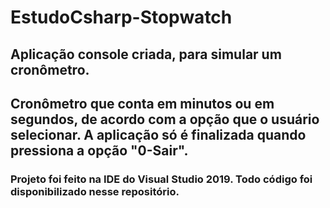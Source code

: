# EstudoCsharp-Stopwatch

## Aplicação console criada, para simular um cronômetro.

## Cronômetro que conta em minutos ou em segundos, de acordo com a opção que o usuário selecionar. A aplicação só é finalizada quando pressiona a opção "0-Sair".

### Projeto foi feito na IDE do Visual Studio 2019. Todo código foi disponibilizado nesse repositório.
